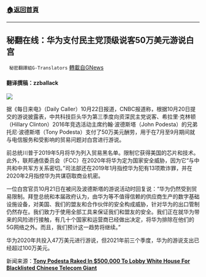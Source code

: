 ###  [:house:返回首頁](https://github.com/ourhimalayas/txt)
---


## 秘翻在线：华为支付民主党顶级说客50万美元游说白宫
` 秘密翻譯組G-Translators` [轉載自GNews](https://gnews.org/zh-hans/1612649/)

#### 翻译撰稿：zzballack

![](https://assets.gnews.org/wp-content/uploads/2021/10/104806557-GettyImages-482860979-tony-podesta-1.jpg)

据《每日来电》（Daily Caller）10月22日报道，CNBC报道称，根据10月20日提交的游说披露表，中共科技巨头华为第三季度向资深民主党说客、希拉里‧克林顿（Hillary Clinton）2016年竞选活动主席约翰·波德斯塔（John Podesta）的兄弟托尼‧波德斯塔（Tony Podesta）支付了50万美元酬劳，用于在7月至9月期间就与电信服务和受影响的贸易问题对白宫进行游说。

前总统川普于2019年5月将华为列入贸易黑名单。限制它获得美国的芯片和技术。此外，联邦通信委员会（FCC）在2020年将华为定为国家安全威胁，因为它“与中共和中共军方关系密切。”司法部还在2019年1月指控华为犯有13项欺诈罪，并在2020年2月指控华为共谋窃取商业机密。

一位白宫官员10月21日在被问及波德斯塔的游说活动时回复说：“华为仍然受到贸易限制。拜登总统和本届政府认为，由华为等不值得信赖的供应商生产的数字基础设施设备，对美国、我们的盟友和合作伙伴的安全构成威胁，针对华为的出口管制仍然存在。我们致力于使用全部工具来保证我们和盟友的安全。我们正在就华为带来的风险进行接触，有几十个国家和运营商已经做出决定，将华为排除在他们的5G网络之外。而且，我们预计这一趋势将继续。”

华为2020年共投入47万美元进行游说，但2021年前三个季度，华为的游说支出已经超过100万美元。

新闻来源：[**Tony Podesta Raked In $500,000 To Lobby White House For Blacklisted Chinese Telecom Giant**](https://dailycaller.com/2021/10/22/tony-podesta-lobby-white-house-huawei-500000/)
